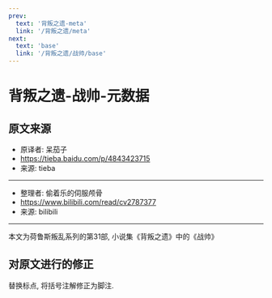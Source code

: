```yaml
---
prev:
  text: '背叛之遗-meta'
  link: '/背叛之遗/meta'
next:
  text: 'base'
  link: '/背叛之遗/战帅/base'
---
```


# 背叛之遗-战帅-元数据

## 原文来源

+ 原译者: 呆茄子
+ <https://tieba.baidu.com/p/4843423715>
+ 来源: tieba

--------

+ 整理者: 偷着乐的伺服颅骨
+ <https://www.bilibili.com/read/cv2787377>
+ 来源: bilibili

--------

本文为荷鲁斯叛乱系列的第31部, 小说集《背叛之遗》中的《战帅》

## 对原文进行的修正

替换标点, 将括号注解修正为脚注.
